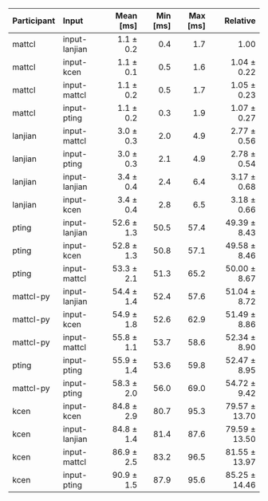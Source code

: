 | Participant | Input | Mean [ms] | Min [ms] | Max [ms] | Relative |
|:---|:---|---:|---:|---:|---:|
| mattcl | input-lanjian | 1.1 ± 0.2 | 0.4 | 1.7 | 1.00 |
| mattcl | input-kcen | 1.1 ± 0.1 | 0.5 | 1.6 | 1.04 ± 0.22 |
| mattcl | input-mattcl | 1.1 ± 0.2 | 0.5 | 1.7 | 1.05 ± 0.23 |
| mattcl | input-pting | 1.1 ± 0.2 | 0.3 | 1.9 | 1.07 ± 0.27 |
| lanjian | input-mattcl | 3.0 ± 0.3 | 2.0 | 4.9 | 2.77 ± 0.56 |
| lanjian | input-pting | 3.0 ± 0.3 | 2.1 | 4.9 | 2.78 ± 0.54 |
| lanjian | input-lanjian | 3.4 ± 0.4 | 2.4 | 6.4 | 3.17 ± 0.68 |
| lanjian | input-kcen | 3.4 ± 0.4 | 2.8 | 6.5 | 3.18 ± 0.66 |
| pting | input-lanjian | 52.6 ± 1.3 | 50.5 | 57.4 | 49.39 ± 8.43 |
| pting | input-kcen | 52.8 ± 1.3 | 50.8 | 57.1 | 49.58 ± 8.46 |
| pting | input-mattcl | 53.3 ± 2.1 | 51.3 | 65.2 | 50.00 ± 8.67 |
| mattcl-py | input-lanjian | 54.4 ± 1.4 | 52.4 | 57.6 | 51.04 ± 8.72 |
| mattcl-py | input-kcen | 54.9 ± 1.8 | 52.6 | 62.9 | 51.49 ± 8.86 |
| mattcl-py | input-mattcl | 55.8 ± 1.1 | 53.7 | 58.6 | 52.34 ± 8.90 |
| pting | input-pting | 55.9 ± 1.4 | 53.6 | 59.8 | 52.47 ± 8.95 |
| mattcl-py | input-pting | 58.3 ± 2.0 | 56.0 | 69.0 | 54.72 ± 9.42 |
| kcen | input-kcen | 84.8 ± 2.9 | 80.7 | 95.3 | 79.57 ± 13.70 |
| kcen | input-lanjian | 84.8 ± 1.4 | 81.4 | 87.6 | 79.59 ± 13.50 |
| kcen | input-mattcl | 86.9 ± 2.5 | 83.2 | 96.5 | 81.55 ± 13.97 |
| kcen | input-pting | 90.9 ± 1.5 | 87.9 | 95.6 | 85.25 ± 14.46 |
